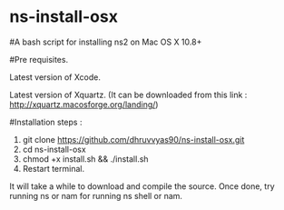 # ns-install-osx
#A bash script for installing ns2 on Mac OS X 10.8+

#Pre requisites.

Latest version of Xcode.

Latest version of Xquartz. (It can be downloaded from this link : http://xquartz.macosforge.org/landing/)

#Installation steps :

1. git clone https://github.com/dhruvvyas90/ns-install-osx.git
2. cd ns-install-osx
3. chmod +x install.sh && ./install.sh
4. Restart terminal.

It will take a while to download and compile the source. 
Once done, try running ns or nam for running ns shell or nam.


